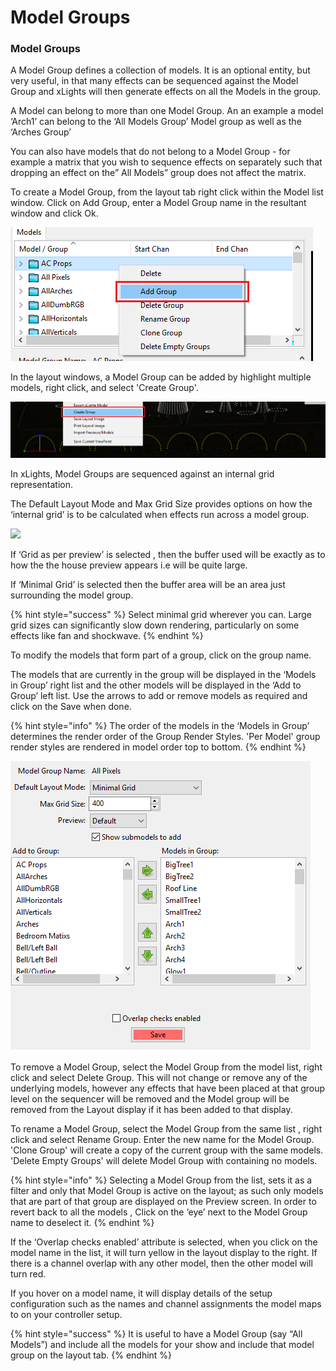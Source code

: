 # Model Groups

### Model Groups

A Model Group defines a collection of models. It is an optional entity, but very useful, in that many effects can be sequenced against the Model Group and xLights will then generate effects on all the Models in the group.

A Model can belong to more than one Model Group. An an example a model ‘Arch1’ can belong to the ‘All Models Group’ Model group as well as the ‘Arches Group’

You can also have models that do not belong to a Model Group  - for example a matrix that you wish to sequence effects on separately such that dropping an effect on the” All Models” group does not affect the matrix.

To create a Model Group, from the layout tab right click within the Model list window. Click on Add Group, enter a Model Group name in the resultant window and click Ok.

![](../../.gitbook/assets/image%20%28164%29.png)

In the layout windows, a Model Group can be added by highlight multiple models, right click, and select 'Create Group'.

![](../../.gitbook/assets/image%20%2814%29.png)

In xLights, Model Groups are sequenced against an internal grid representation.

The Default Layout Mode and Max Grid Size provides options on how the ‘internal grid’ is to be calculated when effects run across a model group.

![](https://lh3.googleusercontent.com/fBfOYue0AOA_lFWxQqvFFETJdwYlDIHqzfcoDelNa-NJub1nkdL9vmFLTA08DHFJSi097h9kDrGlsYueHM5d2IuspjUyI1eesQ4P2SXq4Jc_mPQT2lofsR0g4YMXI3PehU7pspyr)

If ‘Grid as per preview’ is selected , then the buffer used will be exactly as to how the the house preview appears i.e will be quite large.

If ‘Minimal Grid’ is selected then the buffer area will be an area just surrounding the model group.

{% hint style="success" %}
Select minimal grid wherever you can. Large grid sizes can significantly slow down rendering, particularly on some effects like fan and shockwave.
{% endhint %}

To modify the models that form part of a group, click on the group name.

The models that are currently in the group will be displayed in the ‘Models in Group’ right list and the other models will be displayed in the ‘Add to Group’ left list. Use the arrows to add or remove models as required and click on the Save when done.

{% hint style="info" %}
The order of the models in the ‘Models in Group’ determines the render order of the Group Render Styles. 'Per Model' group render styles are rendered in model order top to bottom.
{% endhint %}

![](../../.gitbook/assets/image%20%28424%29.png)

To remove a Model Group, select the Model Group from the model list, right click and select  Delete Group. This will not change or remove any of the underlying models, however any effects that have been placed at that group level on the sequencer will be removed and the Model group will be removed from the Layout display if it has been added to that display.

To rename a Model Group, select the Model Group from the same list , right click and select Rename Group.  Enter the new name for the Model Group. 'Clone Group' will create a copy of the current group with the same models. 'Delete Empty Groups' will delete Model Group with containing no models.

{% hint style="info" %}
Selecting a Model Group from the list, sets it as a filter and only that Model Group is active on the layout; as such only models that are part of that group are displayed on the Preview screen.  In order to revert back to all the models , Click on the ‘eye’ next to the Model Group name to deselect it.
{% endhint %}

If the ‘Overlap checks enabled’ attribute is selected, when you click on the model name in the list, it will turn yellow in the layout display to the right. If there is a channel overlap with any other model, then the other model will turn red.

If you hover on a model name, it will display details of the setup configuration such as the names and channel assignments the model maps to on your controller setup.

{% hint style="success" %}
It is useful to have a Model Group \(say “All Models”\) and include all the models for your show and include that model group on the layout tab.
{% endhint %}

